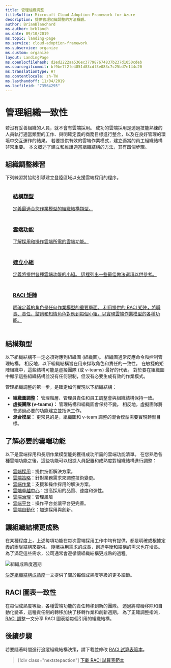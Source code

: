 ```yaml
---
title: 管理組織調整
titleSuffix: Microsoft Cloud Adoption Framework for Azure
description: 提供管理組織調整的方法概觀。
author: BrianBlanchard
ms.author: brblanch
ms.date: 09/10/2019
ms.topic: landing-page
ms.service: cloud-adoption-framework
ms.subservice: organize
ms.custom: organize
layout: LandingPage
ms.openlocfilehash: d2ed2222aa536ec377987674837b237d1050cdeb
ms.sourcegitcommit: bf9be7f2fe4851d83cdf3e083c7c25bd7e144c20
ms.translationtype: HT
ms.contentlocale: zh-TW
ms.lasthandoff: 11/04/2019
ms.locfileid: "73564295"
---
```

# <a name="manage-organizational-alignment"></a>管理組織一致性

若沒有妥善組織的人員，就不會有雲端採用。 成功的雲端採用是透過技能熟練的人員執行適當類型的工作、與明確定義的商務目標進行整合，以及在良好管理的環境中交互運作的結果。 若要提供有效的雲端作業模式，建立適當的員工組織結構非常重要。 本文概述了建立和維護適當組織結構的方法，其有四個步驟。

## <a name="organization-alignment-exercises"></a>組織調整練習

下列練習將協助引導建立登陸區域以支援雲端採用的程序。

<!-- markdownlint-disable MD033 -->

<ul class="panelContent cardsF">
    <li style="display: flex; flex-direction: column;">
        <a href="#structure-type">
            <div class="cardSize">
                <div class="cardPadding" style="padding-bottom:10px;">
                    <div class="card" style="padding-bottom:10px;">
                        <div class="cardImageOuter">
                            <div class="cardImage">
                                <img alt="" src="../_images/icons/1.png" data-linktype="external">
                            </div>
                        </div>
                        <div class="cardText" style="padding-left:0px;">
                            <h3>結構類型</h3>
定義最適合您作業模型的組織結構類型。
                        </div>
                    </div>
                </div>
            </div>
        </a>
    </li>
    <li style="display: flex; flex-direction: column;">
        <a href="#understand-required-cloud-capabilities">
            <div class="cardSize">
                <div class="cardPadding" style="padding-bottom:10px;">
                    <div class="card" style="padding-bottom:10px;">
                        <div class="cardImageOuter">
                            <div class="cardImage">
                                <img alt="" src="../_images/icons/2.png" data-linktype="external">
                            </div>
                        </div>
                        <div class="cardText" style="padding-left:0px;">
                            <h3>雲端功能</h3>
了解採用和操作雲端所需的雲端功能。
                        </div>
                    </div>
                </div>
            </div>
        </a>
    </li>
    <li style="display: flex; flex-direction: column;">
        <a href="./organization-structures.md">
            <div class="cardSize">
                <div class="cardPadding" style="padding-bottom:10px;">
                    <div class="card" style="padding-bottom:10px;">
                        <div class="cardImageOuter">
                            <div class="cardImage">
                                <img alt="" src="../_images/icons/3.png" data-linktype="external">
                            </div>
                        </div>
                        <div class="cardText" style="padding-left:0px;">
                            <h3>建立小組</h3>
定義將提供各種雲端功能的小組。 這裡列出一些最佳做法選項以供參考。
                        </div>
                    </div>
                </div>
            </div>
        </a>
    </li>
    <li style="display: flex; flex-direction: column;">
        <a href="./raci-alignment.md">
            <div class="cardSize">
                <div class="cardPadding" style="padding-bottom:10px;">
                    <div class="card" style="padding-bottom:10px;">
                        <div class="cardImageOuter">
                            <div class="cardImage">
                                <img alt="" src="../_images/icons/4.png" data-linktype="external">
                            </div>
                        </div>
                        <div class="cardText" style="padding-left:0px;">
                            <h3>RACI 矩陣</h3>
明確定義的角色是任何作業模型的重要層面。 利用提供的 RACI 矩陣，將職責、責任、諮詢和知情角色對應到每個小組，以實現雲端作業模型的各種功能。
                        </div>
                    </div>
                </div>
            </div>
        </a>
    </li>
</ul>

<!-- markdownlint-enable MD033 -->

## <a name="structure-type"></a>結構類型

以下組織結構不一定必須對應到組織圖 (組織圖)。 組織圖通常反應命令和控制管理結構。 相反地，以下組織結構旨在用來擷取角色和責任的一致性。 在敏捷的矩陣組織中，這些結構可能是虛擬團隊 (或 v-teams) 最好的代表。 對於要在組織圖中顯示這些組織結構並沒有任何限制，但沒有必要生成有效的作業模式。

管理組織調整的第一步，是確定如何實現以下組織結構：

- **組織圖調整：** 管理階層、管理員責任和員工調整會與組織結構保持一致。
- **虛擬團隊 (v-teams)：** 管理結構和組織圖會保持不變。 相反地，虛擬團隊將會透過必要的功能建立並指派工作。
- **混合模型：** 更常見的是，組織圖和 v-team 調整的混合模型需要實現轉型目標。

## <a name="understand-required-cloud-capabilities"></a>了解必要的雲端功能

以下是雲端採用和長期作業模型能夠獲得成功所需的雲端功能清單。 在您熟悉各種雲端功能之後，這些功能可以根據人員配置和成熟度對組織結構進行調整：

- [雲端採用](./cloud-adoption.md)：提供技術解決方案。
- [雲端策略](./cloud-strategy.md)：針對業務需求來調整技術變更。
- [雲端作業](./cloud-operations.md)：支援和操作採用的解決方案。
- [雲端卓越中心](./cloud-center-of-excellence.md)：提高採用的品質、速度和彈性。
- [雲端治理](./cloud-governance.md)：管理風險
- [雲端平台](./cloud-platform.md)：操作平台並讓平台更完善。
- [雲端自動化](./cloud-automation.md)：加速採用與創新。

## <a name="mature-organizational-structures"></a>讓組織結構更成熟

在某種程度上，上述每項功能在每次雲端採用工作中均有提供，都是明確或根據定義的團隊結構來提供。
隨著採用需求的成長，創造平衡和結構的需求也在增長。 為了滿足這些需求，公司通常會遵循讓組織結構更成熟的過程。

![組織成熟度週期](../_images/ready/org-ready-maturity.png)

[決定組織結構成熟度](./organization-structures.md)一文提供了關於每個成熟度等級的更多細節。

## <a name="align-raci-charts"></a>RACI 圖表一致性

在每個成熟度等級，各種雲端功能的責任轉移到新的團隊。 透過將障礙移除和自動化變革，這種責任制的轉移加快了移轉作業和創新週期。 為了正確調整指派，[RACI 調整](./raci-alignment.md)一文分享 RACI 圖表給每個引用的組織結構。

## <a name="next-steps"></a>後續步驟

若要隨著時間進行追蹤組織結構決策，請下載並修改 [RACI 試算表範本](https://archcenter.blob.core.windows.net/cdn/fusion/management/raci-template.xlsx)。

> [!div class="nextstepaction"]
> [下載 RACI 試算表範本](https://archcenter.blob.core.windows.net/cdn/fusion/management/raci-template.xlsx)
